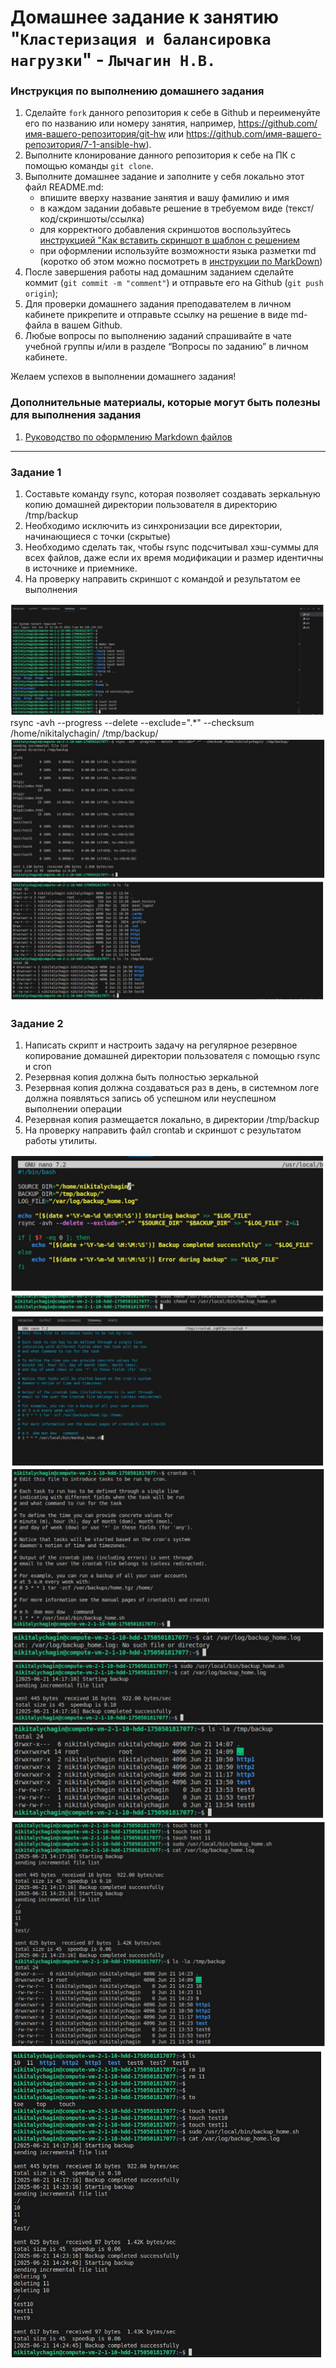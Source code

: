 # Домашнее задание к занятию "`Кластеризация и балансировка нагрузки`" - `Лычагин Н.В.`


### Инструкция по выполнению домашнего задания

   1. Сделайте `fork` данного репозитория к себе в Github и переименуйте его по названию или номеру занятия, например, https://github.com/имя-вашего-репозитория/git-hw или  https://github.com/имя-вашего-репозитория/7-1-ansible-hw).
   2. Выполните клонирование данного репозитория к себе на ПК с помощью команды `git clone`.
   3. Выполните домашнее задание и заполните у себя локально этот файл README.md:
      - впишите вверху название занятия и вашу фамилию и имя
      - в каждом задании добавьте решение в требуемом виде (текст/код/скриншоты/ссылка)
      - для корректного добавления скриншотов воспользуйтесь [инструкцией "Как вставить скриншот в шаблон с решением](https://github.com/netology-code/sys-pattern-homework/blob/main/screen-instruction.md)
      - при оформлении используйте возможности языка разметки md (коротко об этом можно посмотреть в [инструкции  по MarkDown](https://github.com/netology-code/sys-pattern-homework/blob/main/md-instruction.md))
   4. После завершения работы над домашним заданием сделайте коммит (`git commit -m "comment"`) и отправьте его на Github (`git push origin`);
   5. Для проверки домашнего задания преподавателем в личном кабинете прикрепите и отправьте ссылку на решение в виде md-файла в вашем Github.
   6. Любые вопросы по выполнению заданий спрашивайте в чате учебной группы и/или в разделе “Вопросы по заданию” в личном кабинете.
   
Желаем успехов в выполнении домашнего задания!
   
### Дополнительные материалы, которые могут быть полезны для выполнения задания

1. [Руководство по оформлению Markdown файлов](https://gist.github.com/Jekins/2bf2d0638163f1294637#Code)

---

### Задание 1

1) Составьте команду rsync, которая позволяет создавать зеркальную копию домашней директории пользователя в директорию /tmp/backup
2) Необходимо исключить из синхронизации все директории, начинающиеся с точки (скрытые)
3) Необходимо сделать так, чтобы rsync подсчитывал хэш-суммы для всех файлов, даже если их время модификации и размер идентичны в источнике и приемнике.
4) На проверку направить скриншот с командой и результатом ее выполнения


![alt text](https://github.com/Nikich828/10_3hw/blob/master/1.jpeg)
rsync -avh --progress --delete --exclude=".*" --checksum /home/nikitalychagin/ /tmp/backup/
![alt text](https://github.com/Nikich828/10_3hw/blob/master/2.jpeg)
![alt text](https://github.com/Nikich828/10_3hw/blob/master/3.jpeg)


### Задание 2


1) Написать скрипт и настроить задачу на регулярное резервное копирование домашней директории пользователя с помощью rsync и cron
2) Резервная копия должна быть полностью зеркальной
3) Резервная копия должна создаваться раз в день, в системном логе должна появляться запись об успешном или неуспешном выполнении операции
4) Резервная копия размещается локально, в директории /tmp/backup
5) На проверку направить файл crontab и скриншот с результатом работы утилиты.


![alt text](https://github.com/Nikich828/10_3hw/blob/master/4.jpeg)
![alt text](https://github.com/Nikich828/10_3hw/blob/master/5.jpeg)
![alt text](https://github.com/Nikich828/10_3hw/blob/master/6.jpeg)
![alt text](https://github.com/Nikich828/10_3hw/blob/master/7.jpeg)
![alt text](https://github.com/Nikich828/10_3hw/blob/master/8.jpeg)
![alt text](https://github.com/Nikich828/10_3hw/blob/master/9.jpeg)
![alt text](https://github.com/Nikich828/10_3hw/blob/master/10.jpeg)

